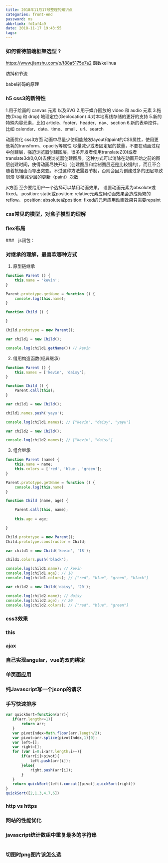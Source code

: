 ```yaml
---
title: 2018年11月17号整理的知识点
categories: front-end
password: ms
abbrlink: fd1af4a9
date: 2018-11-17 19:43:55
tags:
---
```


### 如何看待前端框架选型 ?
 
https://www.jianshu.com/p/f88a5175e7a2 函数kelihua

防抖和节流

babel转码的原理

### h5 css3的新特性
1.用于绘画的 canvas 元素 以及SVG
2.用于媒介回放的 video 和 audio 元素
3.拖拽(Drag 和 drop) 地理定位(Geolocation)
4.对本地离线存储的更好的支持
5.新的特殊内容元素，比如 article、footer、header、nav、section
6.新的表单控件，比如 calendar、date、time、email、url、search

动画优化
css3方面
动画中尽量少使用能触发layout和paint的CSS属性，使用更低耗的transform、opacity等属性
尽量减少或者固定层的数量，不要在动画过程中创建层，强迫浏览器创建图层，很多开发者使用translateZ(0)或者translate3d(0,0,0)去使浏览器创建图层。这种方式可以消除在动画开始之前的图层创建时间，使得动画尽快开始（创建图层和绘制图层还是比较慢的），而且不会随着抗锯齿而导出突变。不过这种方法需要节制，否则会因为创建过多的图层导致崩溃
尽量减少层的更新（paint）次数

js方面
至少要给用户一个选择可以禁用动画效果。
设置动画元素为absolute或fixed。
position: static或position: relative元素应用动画效果会造成频繁的reflow。
position: absolute或position: fixed的元素应用动画效果只需要repaint

### css常见的模型，对盒子模型的理解

### flex布局

###　js闭包：

### 对继承的理解，最喜欢哪种方式

1. 原型链继承
```js
function Parent () {
    this.name = 'kevin';
}

Parent.prototype.getName = function () {
    console.log(this.name);
}

function Child () {

}

Child.prototype = new Parent();

var child1 = new Child();

console.log(child1.getName()) // kevin
```
2. 借用构造函数(经典继承)
```js
function Parent () {
    this.names = ['kevin', 'daisy'];
}

function Child () {
    Parent.call(this);
}

var child1 = new Child();

child1.names.push('yayu');

console.log(child1.names); // ["kevin", "daisy", "yayu"]

var child2 = new Child();

console.log(child2.names); // ["kevin", "daisy"]
```
3. 组合继承
```js
function Parent (name) {
    this.name = name;
    this.colors = ['red', 'blue', 'green'];
}

Parent.prototype.getName = function () {
    console.log(this.name)
}

function Child (name, age) {

    Parent.call(this, name);
    
    this.age = age;

}

Child.prototype = new Parent();
Child.prototype.constructor = Child;

var child1 = new Child('kevin', '18');

child1.colors.push('black');

console.log(child1.name); // kevin
console.log(child1.age); // 18
console.log(child1.colors); // ["red", "blue", "green", "black"]

var child2 = new Child('daisy', '20');

console.log(child2.name); // daisy
console.log(child2.age); // 20
console.log(child2.colors); // ["red", "blue", "green"]
```
### css3效果

### this

### ajax

### 自己实现angular，vue的双向绑定

### 单页面应用

### 纯Javascript写一个jsonp的请求

### 手写快速排序
```js
var quickSort=function(arr){
   if(arr.length<=1){
       return arr;
   }
   var pivotIndex=Math.floor(arr.length/2);
   var pivot=arr.splice(pivotIndex,1)[0];
   var left=[];
   var right=[];
   for (var i=0;i<arr.length;i++){
       if(arr[i]>pivot){
           left.push(arr[i]);
       }else{
           right.push(arr[i]);
       }
   }
   return quickSort(left).concat([pivot],quickSort(right))
}
quickSort([2,1,3,4,7,6])
```
 
### http vs https

### 网站的性能优化

### javascript统计数组中重复最多的字符串
```js

```

### 切图时png图片该怎么选

